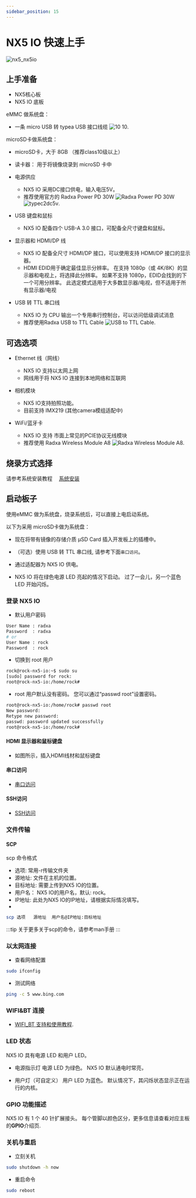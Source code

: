 ```yaml
---
sidebar_position: 15
---
```


# NX5 IO 快速上手

![nx5_nx5io](/img/nx5/nx5-io/nx5_io_with_module_main.webp)

## 上手准备

- NX5核心板
- NX5 IO 底板

eMMC 做系统盘：

- 一条 micro USB 转 typea USB 接口线缆 ![10 10](/img/nx5/others/typea2micro.webp).

microSD卡做系统盘：

- microSD卡，大于 8GB （推荐class10级以上）
- 读卡器： 用于将镜像烧录到 microSD 卡中

- 电源供应

  - NX5 IO 采用DC接口供电，输入电压5V。
  - 推荐使用官方的 Radxa Power PD 30W ![Radxa Power PD 30W](/img/accessories/pd-30w.webp) ![typec2dc5v](/img/nx5/others/typec2dc5v.webp).

- USB 键盘和鼠标

  - NX5 IO 配备四个 USB-A 3.0 接口，可配备全尺寸键盘和鼠标。

- 显示器和 HDMI/DP 线

  - NX5 IO 配备全尺寸 HDMI/DP 接口，可以使用支持 HDMI/DP 接口的显示器。
  - HDMI EDID用于确定最佳显示分辨率。 在支持 1080p（或 4K/8K）的显示器和电视上，将选择此分辨率。 如果不支持 1080p，EDID会找到的下一个可用分辨率。 此选定模式适用于大多数显示器/电视，但不适用于所有显示器/电视

- USB 转 TTL 串口线

  - NX5 IO 为 CPU 输出一个专用串行控制台，可以访问低级调试消息
  - 推荐使用Radxa USB to TTL Cable ![USB to TTL Cable](/img/accessories/usb-ttl.webp).

## 可选选项

- Ethernet 线（网线）

  - NX5 IO 支持以太网上网
  - 网线用于将 NX5 IO 连接到本地网络和互联网

- 相机模块

  - NX5 IO支持拍照功能。
  - 目前支持 IMX219 (其他camera模组适配中)

- WiFi/蓝牙卡
  - NX5 IO 支持 市面上常见的PCIE协议无线模块
  - 推荐使用 Radxa Wireless Module A8
    ![Radxa Wireless Module A8](/img/accessories/a8-module-01.webp).

## 烧录方式选择

请参考系统安装教程
&emsp;[系统安装](/compute-module/nx5/install_os.md)

## 启动板子

使用eMMC 做为系统盘，烧录系统后，可以直接上电启动系统。

以下为采用 microSD卡做为系统盘：

- 现在将带有镜像的存储介质 μSD Card 插入开发板上的插槽中。

- （可选）使用 USB 转 TTL 串口线, 请参考下面`串口访问`。

- 通过适配器为 NX5 IO 供电。

- NX5 IO 将在绿色电源 LED 亮起的情况下启动。 过了一会儿，另一个蓝色 LED 开始闪烁。

### 登录 NX5 IO

- 默认用户密码

```bash
User Name : radxa
Password  : radxa
# or
User Name : rock
Password  : rock
```

- 切换到 root 用户

```bash
rock@rock-nx5-io:~$ sudo su
[sudo] password for rock:
root@rock-nx5-io:/home/rock#
```

- root 用户默认没有密码。 您可以通过“passwd root”设置密码。

```bash
root@rock-nx5-io:/home/rock# passwd root
New password:
Retype new password:
passwd: password updated successfully
root@rock-nx5-io:/home/rock#
```

#### HDMI 显示器和鼠标键盘

- 如图所示，插入HDMI线材和鼠标键盘

#### 串口访问

- [串口访问](../../../low-level-dev/serial)

#### SSH访问

- [SSH访问](/radxa-os/config/ssh-access.md)

### 文件传输

#### SCP

scp 命令格式

- 选项: 常用-r传输文件夹
- 源地址: 文件在主机的位置。
- 目标地址: 需要上传到NX5 IO的位置。
- 用户名： NX5 IO的用户名，默认: rock。
- IP地址: 此处为NX5 IO的IP地址，请根据实际情况填写。
-

```bash
scp 选项   源地址  用户名@IP地址:目标地址
```

:::tip
关于更多关于scp的命令，请参考man手册
:::

### 以太网连接

- 查看网络配置

```bash
sudo ifconfig
```

- 测试网络

```bash
ping -c 5 www.bing.com
```

### WIFI&BT 连接

- [WIFI_BT 支持和使用教程](/accessories/wireless-a8).

### LED 状态

NX5 IO 具有电源 LED 和用户 LED。

- 电源指示灯
  电源 LED 为绿色。 NX5 IO 默认通电时常亮，

- 用户灯（可自定义）
  用户 LED 为蓝色。 默认情况下，其闪烁状态显示正在运行的内核。

### GPIO 功能描述

NX5 IO 有 1 个 40 针扩展接头。 每个管脚以颜色区分，更多信息请查看对应主板的**GPIO**介绍页.

### 关机与重启

- 立刻关机

```bash
sudo shutdown -h now
```

- 重启命令

```bash
sudo reboot
```
